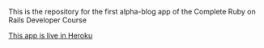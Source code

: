 This is the repository for the first alpha-blog app of the Complete Ruby on Rails Developer Course

[This app is live in Heroku](https://alpha-blog-elmark.herokuapp.com)